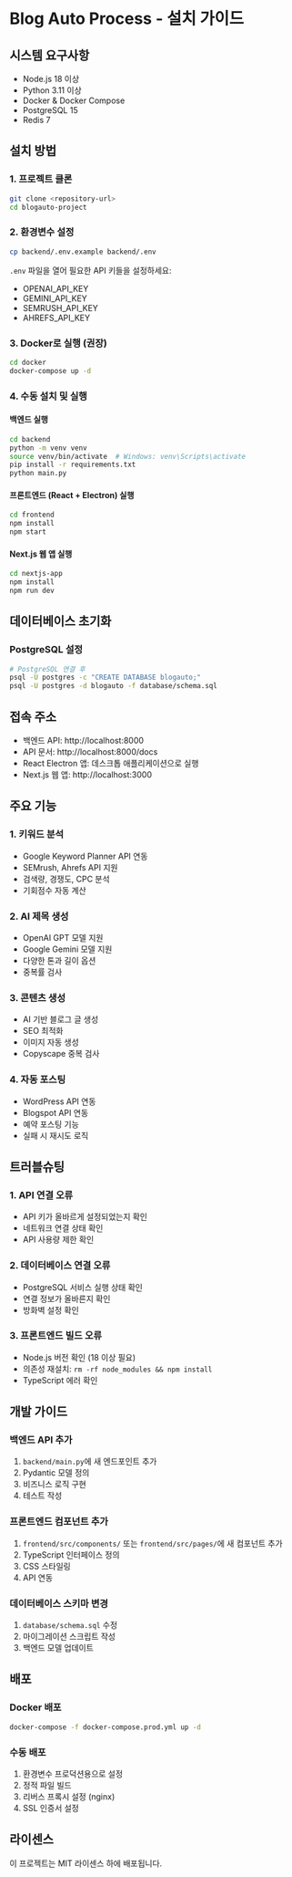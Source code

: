 # Blog Auto Process - 설치 가이드

## 시스템 요구사항

- Node.js 18 이상
- Python 3.11 이상
- Docker & Docker Compose
- PostgreSQL 15
- Redis 7

## 설치 방법

### 1. 프로젝트 클론
```bash
git clone <repository-url>
cd blogauto-project
```

### 2. 환경변수 설정
```bash
cp backend/.env.example backend/.env
```

`.env` 파일을 열어 필요한 API 키들을 설정하세요:
- OPENAI_API_KEY
- GEMINI_API_KEY
- SEMRUSH_API_KEY
- AHREFS_API_KEY

### 3. Docker로 실행 (권장)
```bash
cd docker
docker-compose up -d
```

### 4. 수동 설치 및 실행

#### 백엔드 실행
```bash
cd backend
python -m venv venv
source venv/bin/activate  # Windows: venv\Scripts\activate
pip install -r requirements.txt
python main.py
```

#### 프론트엔드 (React + Electron) 실행
```bash
cd frontend
npm install
npm start
```

#### Next.js 웹 앱 실행
```bash
cd nextjs-app
npm install
npm run dev
```

## 데이터베이스 초기화

### PostgreSQL 설정
```bash
# PostgreSQL 연결 후
psql -U postgres -c "CREATE DATABASE blogauto;"
psql -U postgres -d blogauto -f database/schema.sql
```

## 접속 주소

- 백엔드 API: http://localhost:8000
- API 문서: http://localhost:8000/docs
- React Electron 앱: 데스크톱 애플리케이션으로 실행
- Next.js 웹 앱: http://localhost:3000

## 주요 기능

### 1. 키워드 분석
- Google Keyword Planner API 연동
- SEMrush, Ahrefs API 지원
- 검색량, 경쟁도, CPC 분석
- 기회점수 자동 계산

### 2. AI 제목 생성
- OpenAI GPT 모델 지원
- Google Gemini 모델 지원
- 다양한 톤과 길이 옵션
- 중복률 검사

### 3. 콘텐츠 생성
- AI 기반 블로그 글 생성
- SEO 최적화
- 이미지 자동 생성
- Copyscape 중복 검사

### 4. 자동 포스팅
- WordPress API 연동
- Blogspot API 연동
- 예약 포스팅 기능
- 실패 시 재시도 로직

## 트러블슈팅

### 1. API 연결 오류
- API 키가 올바르게 설정되었는지 확인
- 네트워크 연결 상태 확인
- API 사용량 제한 확인

### 2. 데이터베이스 연결 오류
- PostgreSQL 서비스 실행 상태 확인
- 연결 정보가 올바른지 확인
- 방화벽 설정 확인

### 3. 프론트엔드 빌드 오류
- Node.js 버전 확인 (18 이상 필요)
- 의존성 재설치: `rm -rf node_modules && npm install`
- TypeScript 에러 확인

## 개발 가이드

### 백엔드 API 추가
1. `backend/main.py`에 새 엔드포인트 추가
2. Pydantic 모델 정의
3. 비즈니스 로직 구현
4. 테스트 작성

### 프론트엔드 컴포넌트 추가
1. `frontend/src/components/` 또는 `frontend/src/pages/`에 새 컴포넌트 추가
2. TypeScript 인터페이스 정의
3. CSS 스타일링
4. API 연동

### 데이터베이스 스키마 변경
1. `database/schema.sql` 수정
2. 마이그레이션 스크립트 작성
3. 백엔드 모델 업데이트

## 배포

### Docker 배포
```bash
docker-compose -f docker-compose.prod.yml up -d
```

### 수동 배포
1. 환경변수 프로덕션용으로 설정
2. 정적 파일 빌드
3. 리버스 프록시 설정 (nginx)
4. SSL 인증서 설정

## 라이센스

이 프로젝트는 MIT 라이센스 하에 배포됩니다.